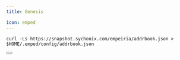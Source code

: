 ```yaml
---
title: Genesis

icon: emped
---
```


<div class="code-block-wrapper">
  <pre><code>curl -Ls https://snapshot.sychonix.com/empeiria/addrbook.json > $HOME/.emped/config/addrbook.json</code></pre>
  <button class="copy-btn"><i class="fas fa-copy"></i></button>
</div>
